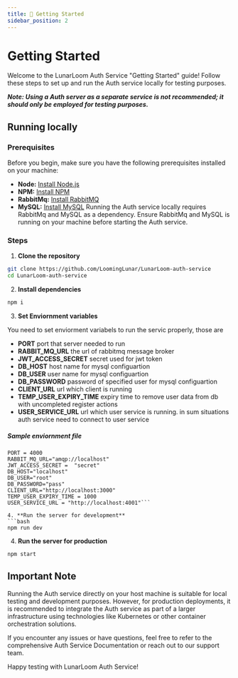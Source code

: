 ```yaml
---
title: 💫 Getting Started
sidebar_position: 2
---
```

# Getting Started

Welcome to the LunarLoom Auth Service "Getting Started" guide! Follow these steps to set up and run the Auth service locally for testing purposes.

***Note: Using a Auth server as a separate service is not recommended; it should only be employed for testing purposes.***

## Running locally

### Prerequisites

Before you begin, make sure you have the following prerequisites installed on your machine:

- **Node:** [Install Node.js](https://nodejs.org/en/download)
- **NPM:** [Install NPM](https://docs.npmjs.com/downloading-and-installing-node-js-and-npm)
- **RabbitMq:** [Install RabbitMQ](https://www.rabbitmq.com/download.html)
- **MySQL:** [Install MySQL](https://www.mysql.com/downloads/)
Running the Auth service locally requires RabbitMq and MySQL as a dependency. Ensure RabbitMq and MySQL is running on your machine before starting the Auth service.

### Steps


1. **Clone the repository**
```bash
git clone https://github.com/LoomingLunar/LunarLoom-auth-service
cd LunarLoom-auth-service
```

2. **Install dependencies**
```bash
npm i
```

3. **Set Enviornment variables**

You need to set enviorment variabels to run the servic properly, those are

- **PORT**   port that server needed to run 
- **RABBIT_MQ_URL**   the url of rabbitmq message broker 
- **JWT_ACCESS_SECRET**   secret used for jwt token
- **DB_HOST**   host name for mysql configuartion
- **DB_USER**   user name for mysql configuartion
- **DB_PASSWORD**   password of specified user for mysql configuartion
- **CLIENT_URL**   url which client is running
- **TEMP_USER_EXPIRY_TIME**   expiry time to remove user data from db with uncompleted register actions
- **USER_SERVICE_URL**   url which user service is running. in sum situations auth service need to connect to user service


##### Sample enviornment file
```env
PORT = 4000
RABBIT_MQ_URL="amqp://localhost"
JWT_ACCESS_SECRET =  "secret"
DB_HOST="localhost"
DB_USER="root"
DB_PASSWORD="pass"
CLIENT_URL="http://localhost:3000"
TEMP_USER_EXPIRY_TIME = 1000
USER_SERVICE_URL = "http://localhost:4001"```

4. **Run the server for development**
```bash
npm run dev
```

4. **Run the server for production**
```bash
npm start
```

## Important Note

Running the Auth service directly on your host machine is suitable for local testing and development purposes. However, for production deployments, it is recommended to integrate the Auth service as part of a larger infrastructure using technologies like Kubernetes or other container orchestration solutions.

If you encounter any issues or have questions, feel free to refer to the comprehensive Auth Service Documentation or reach out to our support team.

Happy testing with LunarLoom Auth Service!
